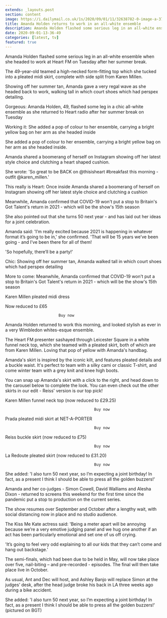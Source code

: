 ```yaml
---
extends: _layouts.post
section: content
image: https://i.dailymail.co.uk/1s/2020/09/01/11/32638782-0-image-a-37_1598956622258.jpg 
title: Amanda Holden returns to work in an all-white ensemble 
description: Amanda Holden flashed some serious leg in an all-white ensemble when she headed to work at Heart FM on Tuesday after her summer break.  
date: 2020-09-01-13-36-49 
categories: [latest, tv] 
featured: true 
--- 
```

Amanda Holden flashed some serious leg in an all-white ensemble when she headed to work at Heart FM on Tuesday after her summer break. 

The 49-year-old teamed a high-necked form-fitting top which she tucked into a pleated midi skirt, complete with side split from Karen Millen. 

Showing off her summer tan, Amanda gave a very regal wave as she headed back to work, walking tall in which court shoes which had perspex detailing. 

Gorgeous: Amanda Holden, 49, flashed some leg in a chic all-white ensemble as she returned to Heart radio after her summer break on Tuesday

Working it: She added a pop of colour to her ensemble, carrying a bright yellow bag on her arm as she headed inside

She added a pop of colour to her ensemble, carrying a bright yellow bag on her arm as she headed inside. 

Amanda shared a boomerang of herself on Instagram showing off her latest style choice and clutching a heart shaped cushion. 

She wrote: 'So great to be BACK on @thisisheart #breakfast this morning -outfit @karen_millen.'

This really is Heart: Once inside Amanda shared a boomerang of herself on Instagram showing off her latest style choice and clutching a cushion

Meanwhile, Amanda confirmed that COVID-19 won't put a stop to Britain's Got Talent's return in 2021 - which will be the show's 15th season

She also pointed out that she turns 50 next year - and has laid out her ideas for a joint celebration.

Amanda said: 'I’m really excited because 2021 is happening in whatever format it’s going to be in,' she confirmed. 'That will be 15 years we’ve been going - and I’ve been there for all of them!

'So hopefully, there’ll be a party!'

Chic: Showing off her summer tan, Amanda walked tall in which court shoes which had perspex detailing

More to come: Meanwhile, Amanda confirmed that COVID-19 won't put a stop to Britain's Got Talent's return in 2021 - which will be the show's 15th season


                        
                    


                        
                            
                        
                    

Karen Millen pleated midi dress

Now reduced to £65


                            Buy now
                        

Amanda Holden returned to work this morning, and looked stylish as ever in a very Wimbledon whites-esque ensemble.

The Heart FM presenter sashayed through Leicester Square in a white funnel neck top, which she teamed with a pleated skirt, both of which are from Karen Millen. Loving that pop of yellow with Amanda's handbag.

Amanda's skirt is inspired by the iconic kilt, and features pleated details and a buckle waist. It's perfect to team with a silky cami or classic T-shirt, and come winter team with a grey knit and knee high boots.

You can snap up Amanda's skirt with a click to the right, and head down to the carousel below to complete the look. You can even check out the other skirts in our edit - Reiss' version is our top pick!

Karen Millen funnel neck top (now reduced to £29.25)


                                            Buy now
                                        

Prada pleated midi skirt at NET-A-PORTER


                                            Buy now
                                        

Reiss buckle skirt (now reduced to £75)


                                            Buy now
                                        

La Redoute pleated skirt (now reduced to £31.20)


                                            Buy now
                                        

She added: 'I also turn 50 next year, so I’m expecting a joint birthday! In fact, as a present I think I should be able to press all the golden buzzers!'

Amanda and her co-judges - Simon Cowell, David Walliams and Alesha Dixon - returned to screens this weekend for the first time since the pandemic put a stop to production on the current series.

The show resumes over September and October after a lengthy wait, with social distancing now in place and no studio audience.

The Kiss Me Kate actress said: 'Being a meter apart will be annoying because we’re a very emotive judging panel and we hug one another if an act has been particularly emotional and set one of us off crying.

'It’s going to feel very odd explaining to all our kids that they can’t come and hang out backstage.'

The semi-finals, which had been due to be held in May, will now take place over five, nail-biting – and pre-recorded - episodes. The final will then take place live in October.

As usual, Ant and Dec will host, and Ashley Banjo will replace Simon at the judges’ desk, after the head judge broke his back in LA three weeks ago during a bike accident.

She added: 'I also turn 50 next year, so I’m expecting a joint birthday! In fact, as a present I think I should be able to press all the golden buzzers!' (pictured on BGT) 

